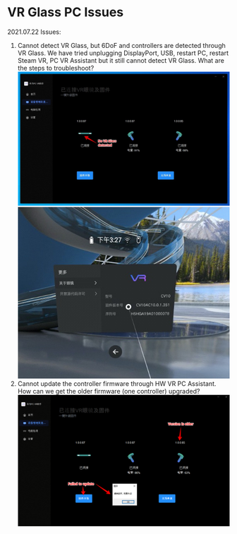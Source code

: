 # VR Glass PC Issues

2021.07.22 Issues:

1. Cannot detect VR Glass, but 6DoF and controllers are detected through VR Glass. We have tried unplugging DisplayPort, USB, restart PC, restart Steam VR, PC VR Assistant but it still cannot detect VR Glass. What are the steps to troubleshoot?
![Cannot detect VR Glass in HW PC VR Assistant](https://raw.githubusercontent.com/fwei-io/phone-issues/main/images/vr-glass-pc-issues/PCVRAssistant-2021-07-22-15.01.21.jpg)
![VR Glass is working with Mate 40 Pro](https://raw.githubusercontent.com/fwei-io/phone-issues/main/images/vr-glass-pc-issues/ScreenShotVR_20210722152708.jpg)
2. Cannot update the controller firmware through HW VR PC Assistant. How can we get the older firmware (one controller) upgraded?
![Failed to update controller firmware](https://raw.githubusercontent.com/fwei-io/phone-issues/main/images/vr-glass-pc-issues/PCVRAssistant-2021-07-22-16.21.19.png)
